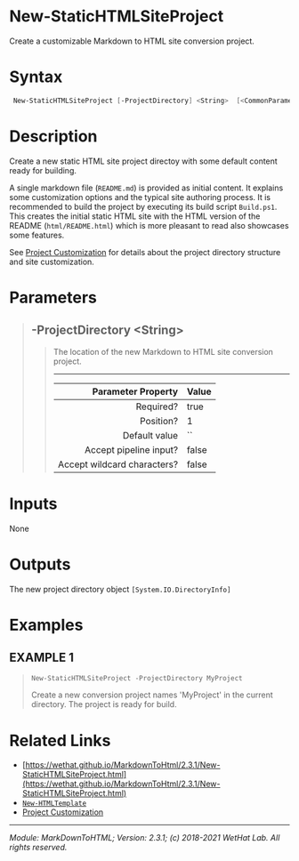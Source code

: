 ﻿# New-StaticHTMLSiteProject

Create a customizable Markdown to HTML site conversion project.

# Syntax
```PowerShell
 New-StaticHTMLSiteProject [-ProjectDirectory] <String>  [<CommonParameters>] 
```


# Description


Create a new static HTML site project directoy with some default content
ready for building.

A single markdown file (`README.md`) is provided as initial content. It explains
some customization options and the typical site authoring process.
It is recommended to build the project by executing its build script
`Build.ps1`. This creates the initial static HTML site with the HTML version of
the README (`html/README.html`) which is more pleasant to read also showcases
some features.

See [Project Customization](about_MarkdownToHTML.md#static-site-project-customization)
for details about the project directory structure and site customization.





# Parameters

<blockquote>



## -ProjectDirectory \<String\>

<blockquote>

The location of the new Markdown to HTML site conversion project.

---

Parameter Property         | Value
--------------------------:|:----------
Required?                  | true
Position?                  | 1
Default value              | ``
Accept pipeline input?     | false
Accept wildcard characters?| false

</blockquote>


</blockquote>


# Inputs
None


# Outputs
The new project directory object `[System.IO.DirectoryInfo]`

# Examples


## EXAMPLE 1

> ~~~ PowerShell
> New-StaticHTMLSiteProject -ProjectDirectory MyProject
> ~~~
>
> 
> Create a new conversion project names 'MyProject' in the current directory. The
> project is ready for build.
> 
> 
> 
> 
> 
> 
> 
> 
> 
> 
> 
> 


# Related Links

* [https://wethat.github.io/MarkdownToHtml/2.3.1/New-StaticHTMLSiteProject.html](https://wethat.github.io/MarkdownToHtml/2.3.1/New-StaticHTMLSiteProject.html) 
* [`New-HTMLTemplate`](New-HTMLTemplate.md) 
* [Project Customization](about_MarkdownToHTML.md#static-site-project-customization)

---

<cite>Module: MarkDownToHTML; Version: 2.3.1; (c) 2018-2021 WetHat Lab. All rights reserved.</cite>
